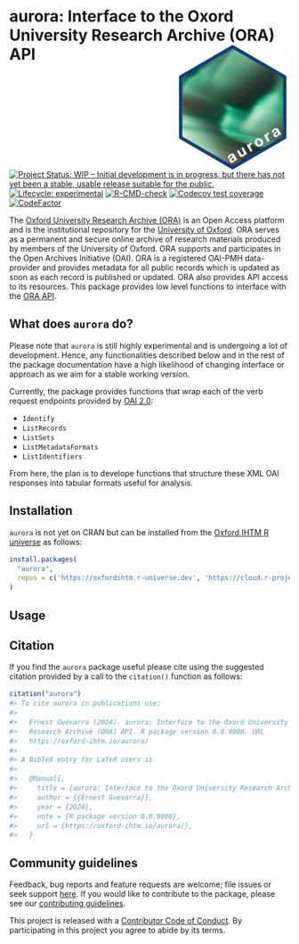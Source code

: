 
<!-- README.md is generated from README.Rmd. Please edit that file -->

# aurora: Interface to the Oxord University Research Archive (ORA) API <img src="man/figures/logo.png" width="200" align="right" />

<!-- badges: start -->

[![Project Status: WIP – Initial development is in progress, but there
has not yet been a stable, usable release suitable for the
public.](https://www.repostatus.org/badges/latest/wip.svg)](https://www.repostatus.org/#wip)
[![Lifecycle:
experimental](https://img.shields.io/badge/lifecycle-experimental-orange.svg)](https://lifecycle.r-lib.org/articles/stages.html#experimental)
[![R-CMD-check](https://github.com/OxfordIHTM/ourora/actions/workflows/R-CMD-check.yaml/badge.svg)](https://github.com/OxfordIHTM/ourora/actions/workflows/R-CMD-check.yaml)
[![Codecov test
coverage](https://codecov.io/gh/OxfordIHTM/ourora/branch/main/graph/badge.svg)](https://app.codecov.io/gh/OxfordIHTM/ourora?branch=main)
[![CodeFactor](https://www.codefactor.io/repository/github/oxfordihtm/aurora/badge)](https://www.codefactor.io/repository/github/oxfordihtm/aurora)
<!-- badges: end -->

The [Oxford University Research Archive (ORA)](https://ora.ox.ac.uk/) is
an Open Access platform and is the institutional repository for the
[University of Oxford](https://ox.ac.uk). ORA serves as a permanent and
secure online archive of research materials produced by members of the
University of Oxford. ORA supports and participates in the Open Archives
Initiative (OAI). ORA is a registered OAI-PMH data-provider and provides
metadata for all public records which is updated as soon as each record
is published or updated. ORA also provides API access to its resources.
This package provides low level functions to interface with the [ORA
API](https://ora.ox.ac.uk/api).

## What does `aurora` do?

Please note that `aurora` is still highly experimental and is undergoing
a lot of development. Hence, any functionalities described below and in
the rest of the package documentation have a high likelihood of changing
interface or approach as we aim for a stable working version.

Currently, the package provides functions that wrap each of the verb
request endpoints provided by [OAI
2.0](https://www.openarchives.org/OAI/openarchivesprotocol.html):

- `Identify`
- `ListRecords`
- `ListSets`
- `ListMetadataFormats`
- `ListIdentifiers`

From here, the plan is to develope functions that structure these XML
OAI responses into tabular formats useful for analysis.

## Installation

`aurora` is not yet on CRAN but can be installed from the [Oxford IHTM R
universe](https://oxfordihtm.r-universe.dev) as follows:

``` r
install.packages(
  "aurora",
  repos = c('https://oxfordihtm.r-universe.dev', 'https://cloud.r-project.org')
)
```

## Usage

## Citation

If you find the `aurora` package useful please cite using the suggested
citation provided by a call to the `citation()` function as follows:

``` r
citation("aurora")
#> To cite aurora in publications use:
#> 
#>   Ernest Guevarra (2024). aurora: Interface to the Oxord University
#>   Research Archive (ORA) API. R package version 0.0.9000. URL
#>   https://oxford-ihtm.io/aurora/
#> 
#> A BibTeX entry for LaTeX users is
#> 
#>   @Manual{,
#>     title = {aurora: Interface to the Oxord University Research Archive (ORA) API},
#>     author = {{Ernest Guevarra}},
#>     year = {2024},
#>     note = {R package version 0.0.9000},
#>     url = {https://oxford-ihtm.io/aurora/},
#>   }
```

## Community guidelines

Feedback, bug reports and feature requests are welcome; file issues or
seek support [here](https://github.com/OxfordIHTM/aurora/issues). If you
would like to contribute to the package, please see our [contributing
guidelines](https://oxford-ihtm.io/aurora/CONTRIBUTING.html).

This project is released with a [Contributor Code of
Conduct](https://oxford-ihtm.io/aurora/CODE_OF_CONDUCT.html). By
participating in this project you agree to abide by its terms.
